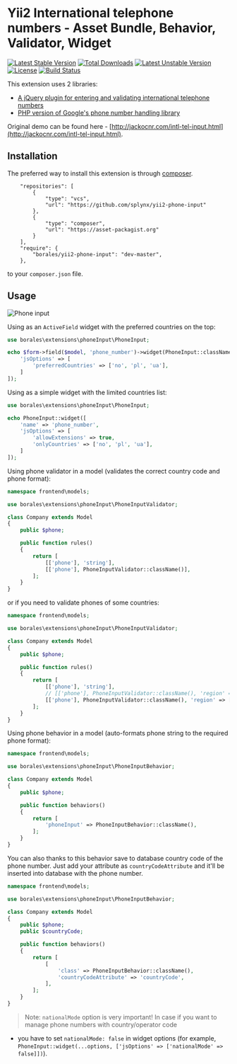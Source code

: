 Yii2 International telephone numbers - Asset Bundle, Behavior, Validator, Widget
================================================================================

[![Latest Stable Version](https://poser.pugx.org/borales/yii2-phone-input/v/stable.svg)](https://packagist.org/packages/borales/yii2-phone-input)
[![Total Downloads](https://poser.pugx.org/borales/yii2-phone-input/downloads.svg)](https://packagist.org/packages/borales/yii2-phone-input)
[![Latest Unstable Version](https://poser.pugx.org/borales/yii2-phone-input/v/unstable.svg)](https://packagist.org/packages/borales/yii2-phone-input)
[![License](https://poser.pugx.org/borales/yii2-phone-input/license.svg)](https://packagist.org/packages/borales/yii2-phone-input)
[![Build Status](https://travis-ci.org/Borales/yii2-phone-input.svg?branch=master)](https://travis-ci.org/Borales/yii2-phone-input)

This extension uses 2 libraries:

- [A jQuery plugin for entering and validating international telephone numbers](https://github.com/Bluefieldscom/intl-tel-input)
- [PHP version of Google's phone number handling library](https://github.com/giggsey/libphonenumber-for-php)

Original demo can be found here - [http://jackocnr.com/intl-tel-input.html](http://jackocnr.com/intl-tel-input.html).

## Installation

The preferred way to install this extension is through [composer](http://getcomposer.org/download/).

```
    "repositories": [
		{
			"type": "vcs",
			"url": "https://github.com/splynx/yii2-phone-input"
		},
		{
			"type": "composer",
			"url": "https://asset-packagist.org"
		}
	],
	"require": {
		"borales/yii2-phone-input": "dev-master",
	},
```

to your `composer.json` file.

## Usage

![Phone input](screenshot.png "Phone input")

Using as an `ActiveField` widget with the preferred countries on the top:

```php
use borales\extensions\phoneInput\PhoneInput;

echo $form->field($model, 'phone_number')->widget(PhoneInput::className(), [
    'jsOptions' => [
        'preferredCountries' => ['no', 'pl', 'ua'],
    ]
]);
```

Using as a simple widget with the limited countries list:

```php
use borales\extensions\phoneInput\PhoneInput;

echo PhoneInput::widget([
    'name' => 'phone_number',
    'jsOptions' => [
        'allowExtensions' => true,
        'onlyCountries' => ['no', 'pl', 'ua'],
    ]
]);
```

Using phone validator in a model (validates the correct country code and phone format):

```php
namespace frontend\models;

use borales\extensions\phoneInput\PhoneInputValidator;

class Company extends Model
{
    public $phone;

    public function rules()
    {
        return [
            [['phone'], 'string'],
            [['phone'], PhoneInputValidator::className()],
        ];
    }
}
```

or if you need to validate phones of some countries:

```php
namespace frontend\models;

use borales\extensions\phoneInput\PhoneInputValidator;

class Company extends Model
{
    public $phone;

    public function rules()
    {
        return [
            [['phone'], 'string'],
            // [['phone'], PhoneInputValidator::className(), 'region' => 'UA'],
            [['phone'], PhoneInputValidator::className(), 'region' => ['PL', 'UA']],
        ];
    }
}
```

Using phone behavior in a model (auto-formats phone string to the required phone format):

```php
namespace frontend\models;

use borales\extensions\phoneInput\PhoneInputBehavior;

class Company extends Model
{
    public $phone;

    public function behaviors()
    {
        return [
            'phoneInput' => PhoneInputBehavior::className(),
        ];
    }
}
```

You can also thanks to this behavior save to database country code of the phone number. Just add your attribute as
 `countryCodeAttribute` and it'll be inserted into database with the phone number.


```php
namespace frontend\models;

use borales\extensions\phoneInput\PhoneInputBehavior;

class Company extends Model
{
    public $phone;
    public $countryCode;

    public function behaviors()
    {
        return [
            [
                'class' => PhoneInputBehavior::className(),
                'countryCodeAttribute' => 'countryCode',
            ],
        ];
    }
}
```

> Note: `nationalMode` option is very important! In case if you want to manage phone numbers with country/operator code
- you have to set `nationalMode: false` in widget options 
(for example, `PhoneInput::widget(...options, ['jsOptions' => ['nationalMode' => false]])`).
